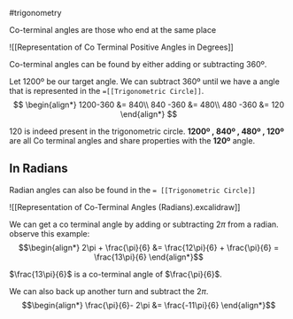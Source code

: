 #trigonometry 

Co-terminal angles are those who end at the same place

![[Representation of Co Terminal Positive Angles in Degrees]]

Co-terminal angles can be found by either adding or subtracting 360º.

Let 1200º be our target angle. We can subtract 360º until we have a angle that is represented in the `=[[Trigonometric Circle]]`.  
$$
\begin{align*}
1200-360 &= 840\\
840 -360 &= 480\\
480 -360 &= 120
\end{align*}
$$

120 is indeed present in the trigonometric circle. **1200º , 840º , 480º , 120º** are all Co terminal angles and share properties with the **120º** angle.

## In Radians

Radian angles can also be found in the `= [[Trigonometric Circle]]`

![[Representation of Co-Terminal Angles (Radians).excalidraw]]

We can get a co terminal angle by adding or subtracting 2$\pi$ from a radian. observe this example:
$$\begin{align*}
2\pi + \frac{\pi}{6} &= \frac{12\pi}{6} + \frac{\pi}{6} = \frac{13\pi}{6}
\end{align*}$$

$\frac{13\pi}{6}$ is a co-terminal angle of $\frac{\pi}{6}$. 

We can also back up another turn and subtract the 2$\pi$.
$$\begin{align*}
\frac{\pi}{6}- 2\pi &= \frac{-11\pi}{6}
\end{align*}$$